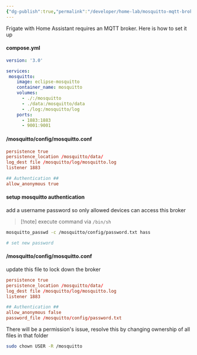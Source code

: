 ```yaml
---
{"dg-publish":true,"permalink":"/developer/home-lab/mosquitto-mqtt-broker/","dgPassFrontmatter":true}
---
```


Frigate with Home Assistant requires an MQTT broker. Here is how to set it up
####  compose.yml
```yml
version: '3.0'

services: 
 mosquitto:
    image: eclipse-mosquitto
    container_name: mosquitto
    volumes:
      - ./:/mosquitto
      - ./data:/mosquitto/data
      - ./log:/mosquitto/log
    ports:
      - 1883:1883
      - 9001:9001 
```

#### /mosquitto/config/mosquitto.conf
```conf
persistence true
persistence_location /mosquitto/data/
log_dest file /mosquitto/log/mosquitto.log
listener 1883

## Authentication ##
allow_anonymous true
```

#### setup mosquitto authentication

add a username password so only allowed devices can access this broker

> [!note] execute command via `/bin/sh`

```bash
mosquitto_passwd -c /mosquitto/config/password.txt hass

# set new password
```

#### /mosquitto/config/mosquitto.conf

update this file to lock down the broker 

```conf
persistence true
persistence_location /mosquitto/data/
log_dest file /mosquitto/log/mosquitto.log
listener 1883

## Authentication ##
allow_anonymous false
password_file /mosquitto/config/password.txt
```

There will be a permission's issue, resolve this by changing ownership of all files in that folder

```bash
sudo chown USER -R /mosquitto
```